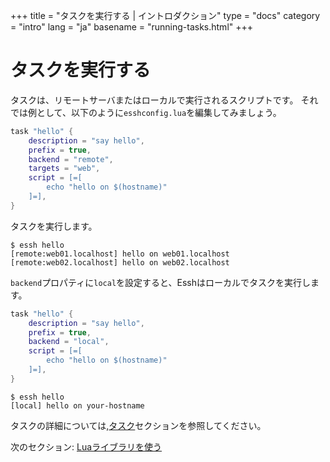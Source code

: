 +++
title = "タスクを実行する | イントロダクション"
type = "docs"
category = "intro"
lang = "ja"
basename = "running-tasks.html"
+++

# タスクを実行する

タスクは、リモートサーバまたはローカルで実行されるスクリプトです。
それでは例として、以下のように`esshconfig.lua`を編集してみましょう。

~~~lua
task "hello" {
    description = "say hello",
    prefix = true,
    backend = "remote",
    targets = "web",
    script = [=[
        echo "hello on $(hostname)"
    ]=],
}
~~~

タスクを実行します。

~~~
$ essh hello
[remote:web01.localhost] hello on web01.localhost
[remote:web02.localhost] hello on web02.localhost
~~~

`backend`プロパティに`local`を設定すると、Esshはローカルでタスクを実行します。

~~~lua
task "hello" {
    description = "say hello",
    prefix = true,
    backend = "local",
    script = [=[
        echo "hello on $(hostname)"
    ]=],
}
~~~

~~~
$ essh hello
[local] hello on your-hostname
~~~

タスクの詳細については,[タスク](/docs/ja/tasks.html)セクションを参照してください。

次のセクション: [Luaライブラリを使う](using-lua-libraries.html)
